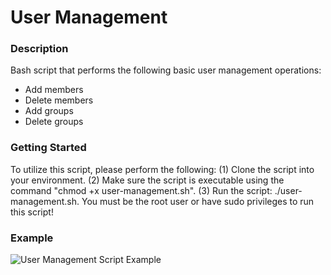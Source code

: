 # User Management
### Description
Bash script that performs the following basic user management operations:
  - Add members
  - Delete members
  - Add groups
  - Delete groups

### Getting Started
To utilize this script, please perform the following:
(1) Clone the script into your environment.
(2) Make sure the script is executable using the command "chmod +x user-management.sh".
(3) Run the script: ./user-management.sh. You must be the root user or have sudo privileges to run this script!

### Example
![User Management Script Example](https://github.com/markusewalker/bash_scripts/blob/master/user-management/example.png)
